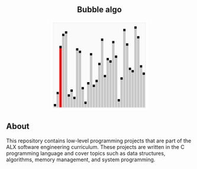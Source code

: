 ## <h2 align="center"> Bubble algo </h2>
<p align="center">  
<img src ="./Sorting_bubblesort_anim.gif">
</p>

## About
This repository contains low-level programming projects that are part of the ALX software engineering curriculum. These projects are written in the C programming language and cover topics such as data structures, algorithms, memory management, and system programming.
